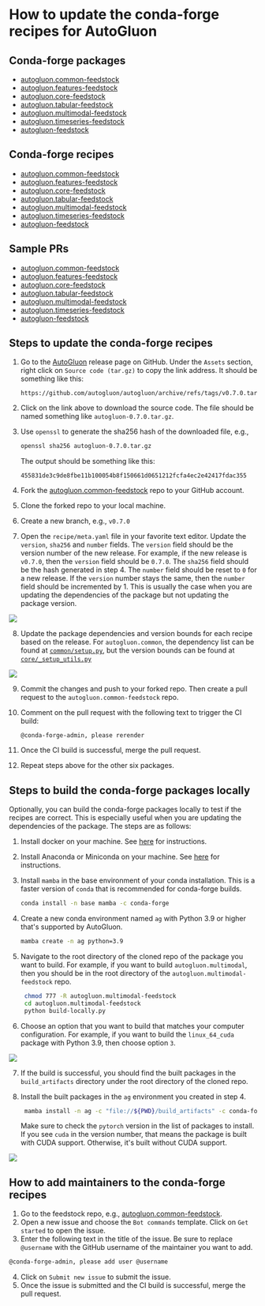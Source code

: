 # How to update the conda-forge recipes for AutoGluon

## Conda-forge packages

- [autogluon.common-feedstock](https://anaconda.org/conda-forge/autogluon.common)
- [autogluon.features-feedstock](https://anaconda.org/conda-forge/autogluon.features)
- [autogluon.core-feedstock](https://anaconda.org/conda-forge/autogluon.core)
- [autogluon.tabular-feedstock](https://anaconda.org/conda-forge/autogluon.tabular)
- [autogluon.multimodal-feedstock](https://anaconda.org/conda-forge/autogluon.multimodal)
- [autogluon.timeseries-feedstock](https://anaconda.org/conda-forge/autogluon.timeseries)
- [autogluon-feedstock](https://anaconda.org/conda-forge/autogluon)

## Conda-forge recipes

- [autogluon.common-feedstock](https://github.com/conda-forge/autogluon.common-feedstock)
- [autogluon.features-feedstock](https://github.com/conda-forge/autogluon.features-feedstock/)
- [autogluon.core-feedstock](https://github.com/conda-forge/autogluon.core-feedstock)
- [autogluon.tabular-feedstock](https://github.com/conda-forge/autogluon.tabular-feedstock)
- [autogluon.multimodal-feedstock](https://github.com/conda-forge/autogluon.multimodal-feedstock)
- [autogluon.timeseries-feedstock](https://github.com/conda-forge/autogluon.timeseries-feedstock)
- [autogluon-feedstock](https://github.com/conda-forge/autogluon-feedstock)

## Sample PRs

- [autogluon.common-feedstock](https://github.com/conda-forge/autogluon.common-feedstock/pull/6/files)
- [autogluon.features-feedstock](https://github.com/conda-forge/autogluon.features-feedstock/pull/5/files)
- [autogluon.core-feedstock](https://github.com/conda-forge/autogluon.core-feedstock/pull/8/files)
- [autogluon.tabular-feedstock](https://github.com/conda-forge/autogluon.tabular-feedstock/pull/15/files)
- [autogluon.multimodal-feedstock](https://github.com/conda-forge/autogluon.multimodal-feedstock/pull/16/files)
- [autogluon.timeseries-feedstock](https://github.com/conda-forge/autogluon.timeseries-feedstock/pull/7/files)
- [autogluon-feedstock](https://github.com/conda-forge/autogluon-feedstock/pull/6/files)

## Steps to update the conda-forge recipes

1. Go to the [AutoGluon](https://github.com/autogluon/autogluon/releases) release page on GitHub. Under the `Assets` section, right click on `Source code (tar.gz)` to copy the link address. It should be something like this:

   ```text
   https://github.com/autogluon/autogluon/archive/refs/tags/v0.7.0.tar.gz
   ```

2. Click on the link above to download the source code. The file should be named something like `autogluon-0.7.0.tar.gz`.
3. Use `openssl` to generate the sha256 hash of the downloaded file, e.g.,

   ```bash
   openssl sha256 autogluon-0.7.0.tar.gz
   ```

   The output should be something like this:

   ```text
   455831de3c9de8fbe11b100054b8f150661d0651212fcfa4ec2e42417fdac355
   ```

4. Fork the [autogluon.common-feedstock](https://github.com/conda-forge/autogluon.common-feedstock) repo to your GitHub account.
5. Clone the forked repo to your local machine.
6. Create a new branch, e.g., `v0.7.0`
7. Open the `recipe/meta.yaml` file in your favorite text editor. Update the `version`, `sha256` and `number` fields. The `version` field should be the version number of the new release. For example, if the new release is `v0.7.0`, then the `version` field should be `0.7.0`. The `sha256` field should be the hash generated in step 4. The `number` field should be reset to `0` for a new release. If the `version` number stays the same, then the `number` field should be incremented by 1. This is usually the case when you are updating the dependencies of the package but not updating the package version.

![](https://i.imgur.com/3hvO7z9.png)

8. Update the package dependencies and version bounds for each recipe based on the release. For `autogluon.common`, the dependency list can be found at [`common/setup.py`](https://github.com/autogluon/autogluon/blob/master/common/setup.py#L19), but the version bounds can be found at [`core/_setup_utils.py`](https://github.com/autogluon/autogluon/blob/master/core/src/autogluon/core/_setup_utils.py#L20)

![](https://i.imgur.com/MT8xe3Y.png)

9. Commit the changes and push to your forked repo. Then create a pull request to the `autogluon.common-feedstock` repo.
10. Comment on the pull request with the following text to trigger the CI build:

    ```text
    @conda-forge-admin, please rerender
    ```

11. Once the CI build is successful, merge the pull request.
12. Repeat steps above for the other six packages.

## Steps to build the conda-forge packages locally

Optionally, you can build the conda-forge packages locally to test if the recipes are correct. This is especially useful when you are updating the dependencies of the package. The steps are as follows:

1. Install docker on your machine. See [here](https://docs.docker.com/get-docker/) for instructions.
2. Install Anaconda or Miniconda on your machine. See [here](https://docs.conda.io/en/latest/miniconda.html) for instructions.
3. Install `mamba` in the base environment of your conda installation. This is a faster version of `conda` that is recommended for conda-forge builds.

   ```bash
   conda install -n base mamba -c conda-forge
   ```

4. Create a new conda environment named `ag` with Python 3.9 or higher that's supported by AutoGluon.

   ```bash
   mamba create -n ag python=3.9
   ```

5. Navigate to the root directory of the cloned repo of the package you want to build. For example, if you want to build `autogluon.multimodal`, then you should be in the root directory of the `autogluon.multimodal-feedstock` repo.

   ```bash
    chmod 777 -R autogluon.multimodal-feedstock
    cd autogluon.multimodal-feedstock
    python build-locally.py
   ```

6. Choose an option that you want to build that matches your computer configuration. For example, if you want to build the `linux_64_cuda` package with Python 3.9, then choose option `3`.

![](https://i.imgur.com/xKtQyS4.png)

7. If the build is successful, you should find the built packages in the `build_artifacts` directory under the root directory of the cloned repo.
8. Install the built packages in the `ag` environment you created in step 4.

   ```bash
    mamba install -n ag -c "file://${PWD}/build_artifacts" -c conda-forge  autogluon.multimodal
   ```

   Make sure to check the `pytorch` version in the list of packages to install. If you see `cuda` in the version number, that means the package is built with CUDA support. Otherwise, it's built without CUDA support.

![](https://i.imgur.com/mpGM1pV.png)

## How to add maintainers to the conda-forge recipes

1. Go to the feedstock repo, e.g., [autogluon.common-feedstock](https://github.com/conda-forge/autogluon-feedstock/issues/new/choose).
2. Open a new issue and choose the `Bot commands` template. Click on `Get started` to open the issue.
3. Enter the following text in the title of the issue. Be sure to replace `@username` with the GitHub username of the maintainer you want to add.

```bash
@conda-forge-admin, please add user @username
```

4. Click on `Submit new issue` to submit the issue.
5. Once the issue is submitted and the CI build is successful, merge the pull request.
